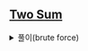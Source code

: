 ## [Two Sum](https://leetcode.com/problems/two-sum/)

<details>
<summary>풀이(brute force)</summary>
<p>

```js
const twoSum = function (nums, target) {
  for (let i = 0; i < nums.length; i++) {
    for (let j = i + 1; j < nums.length; j++) {
      if (nums[i] + nums[j] === target) return [i, j];
    }
  }
};
```

</p>
</details>
